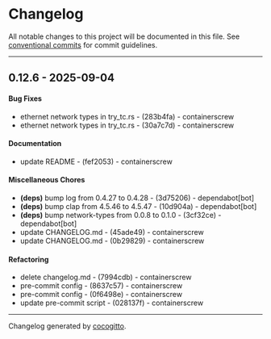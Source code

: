 # Changelog
All notable changes to this project will be documented in this file. See [conventional commits](https://www.conventionalcommits.org/) for commit guidelines.

- - -
## 0.12.6 - 2025-09-04
#### Bug Fixes
- ethernet network types in try_tc.rs - (283b4fa) - containerscrew
- ethernet network types in try_tc.rs - (30a7c7d) - containerscrew
#### Documentation
- update README - (fef2053) - containerscrew
#### Miscellaneous Chores
- **(deps)** bump log from 0.4.27 to 0.4.28 - (3d75206) - dependabot[bot]
- **(deps)** bump clap from 4.5.46 to 4.5.47 - (10d904a) - dependabot[bot]
- **(deps)** bump network-types from 0.0.8 to 0.1.0 - (3cf32ce) - dependabot[bot]
- update CHANGELOG.md - (45ade49) - containerscrew
- update CHANGELOG.md - (0b29829) - containerscrew
#### Refactoring
- delete changelog.md - (7994cdb) - containerscrew
- pre-commit config - (8637c57) - containerscrew
- pre-commit config - (0f6498e) - containerscrew
- update pre-commit script - (028137f) - containerscrew

- - -

Changelog generated by [cocogitto](https://github.com/cocogitto/cocogitto).
